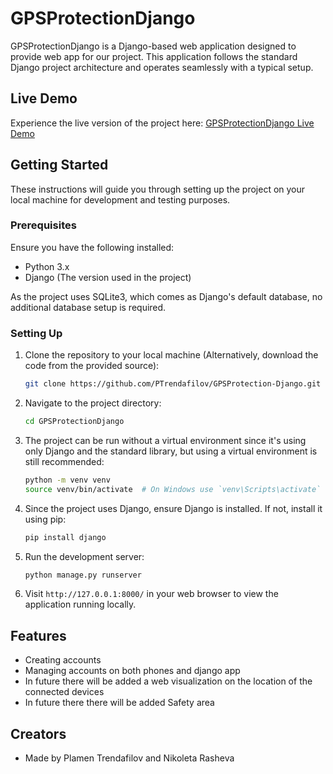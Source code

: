 # GPSProtectionDjango

GPSProtectionDjango is a Django-based web application designed to provide web app for our project. This application follows the standard Django project architecture and operates seamlessly with a typical setup.

## Live Demo

Experience the live version of the project here: [GPSProtectionDjango Live Demo](https://plamennikoleta.pythonanywhere.com/)

## Getting Started

These instructions will guide you through setting up the project on your local machine for development and testing purposes.

### Prerequisites

Ensure you have the following installed:

- Python 3.x
- Django (The version used in the project)

As the project uses SQLite3, which comes as Django's default database, no additional database setup is required.

### Setting Up

1. Clone the repository to your local machine (Alternatively, download the code from the provided source):

    ```bash
    git clone https://github.com/PTrendafilov/GPSProtection-Django.git
    ```

2. Navigate to the project directory:

    ```bash
    cd GPSProtectionDjango
    ```

3. The project can be run without a virtual environment since it's using only Django and the standard library, but using a virtual environment is still recommended:

    ```bash
    python -m venv venv
    source venv/bin/activate  # On Windows use `venv\Scripts\activate`
    ```

4. Since the project uses Django, ensure Django is installed. If not, install it using pip:

    ```bash
    pip install django
    ```

5. Run the development server:

    ```bash
    python manage.py runserver
    ```

6. Visit `http://127.0.0.1:8000/` in your web browser to view the application running locally.

## Features

- Creating accounts
- Managing accounts on both phones and django app
- In future there will be added a web visualization on the location of the connected devices
- In future there there will be added Safety area

## Creators

- Made by Plamen Trendafilov and Nikoleta Rasheva
